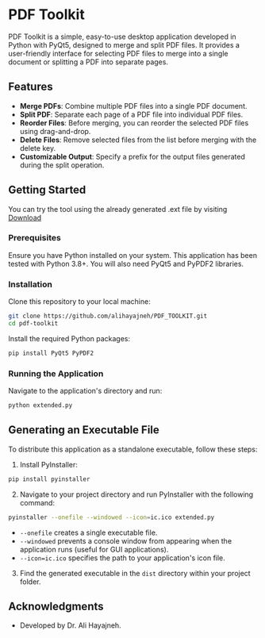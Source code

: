 # PDF Toolkit

PDF Toolkit is a simple, easy-to-use desktop application developed in Python with PyQt5, designed to merge and split PDF files. It provides a user-friendly interface for selecting PDF files to merge into a single document or splitting a PDF into separate pages.

## Features

- **Merge PDFs**: Combine multiple PDF files into a single PDF document.
- **Split PDF**: Separate each page of a PDF file into individual PDF files.
- **Reorder Files**: Before merging, you can reorder the selected PDF files using drag-and-drop.
- **Delete Files**: Remove selected files from the list before merging with the delete key.
- **Customizable Output**: Specify a prefix for the output files generated during the split operation.

## Getting Started
You can try the tool using the already generated .ext file by visiting [Download](https://www.alihayajneh.com/media/11/WebsiteFiles/extended.exe)



### Prerequisites

Ensure you have Python installed on your system. This application has been tested with Python 3.8+. You will also need PyQt5 and PyPDF2 libraries.

### Installation

Clone this repository to your local machine:

```bash
git clone https://github.com/alihayajneh/PDF_TOOLKIT.git
cd pdf-toolkit
```

Install the required Python packages:

```bash
pip install PyQt5 PyPDF2
```

### Running the Application

Navigate to the application's directory and run:

```bash
python extended.py
```

## Generating an Executable File

To distribute this application as a standalone executable, follow these steps:

1. Install PyInstaller:

```bash
pip install pyinstaller
```

2. Navigate to your project directory and run PyInstaller with the following command:

```bash
pyinstaller --onefile --windowed --icon=ic.ico extended.py
```

- `--onefile` creates a single executable file.
- `--windowed` prevents a console window from appearing when the application runs (useful for GUI applications).
- `--icon=ic.ico` specifies the path to your application's icon file.

3. Find the generated executable in the `dist` directory within your project folder.

## Acknowledgments

- Developed by Dr. Ali Hayajneh.
